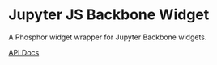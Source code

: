 Jupyter JS Backbone Widget
==========================

A Phosphor widget wrapper for Jupyter Backbone widgets.

[API Docs](http://jupyter.github.io/jupyter-js-terminal/)
